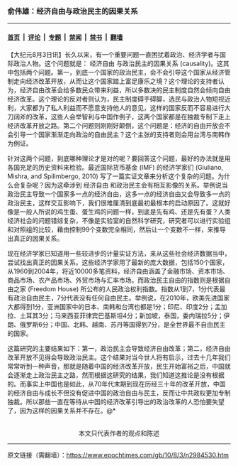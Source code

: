 ### 俞伟雄：经济自由与政治民主的因果关系

---

#### [首页](../../../..?n2984530) &nbsp;|&nbsp; [评论](../../../../../epoch-comment?n2984530) &nbsp;|&nbsp; [专题](../../../../../epoch-special?n2984530) &nbsp;|&nbsp; [禁闻](../../../../../epoch-news?n2984530) &nbsp;|&nbsp; [禁书](../../../../../books?n2984530) &nbsp;|&nbsp; [翻墙](https://github.com/gfw-breaker/nogfw/blob/master/README.md?n2984530)


<div class="post_content" id="artbody" itemprop="articleBody">
 <!-- article content begin -->
 <p>
  【大纪元8月3日讯】长久以来，有一个重要问题一直困扰着政治、经济学者与国际政治人物。这个问题就是：
  <ok href="https://www.epochtimes.com/gb/tag/%E7%BB%8F%E6%B5%8E%E8%87%AA%E7%94%B1.html">
   经济自由
  </ok>
  与政治民主的因果关系 (causality)。这其中包括两个问题。第一，到底一个国家的政治民主，会不会引导这个国家从经济管制走向经济改革开放，从而让这个国家踏上富足康乐之境？这个理论的支持者认为，经济自由改革会给多数民众带来利益，所以多数决的民主制度自然会倾向自由经济改革。这个理论的反对者则认为，民主制度碍手碍脚，选民与政治人物短视近利，大家都为了私人利益而不愿意支持他人的意见，这样的国家反而不容易进行大刀阔斧的改革，这些人会举智利与中国作例子，这两个国家都是在独裁专制下走上经济改革开放之路。第二个问题则刚刚好颠倒，这个问题是：经济的自由开放会不会引导一个国家渐渐走向政治的自由民主？这个主张的支持者则会用台湾与南韩作为例证。
 </p>
 <p>
  针对这两个问题，到底哪种理论才是对的呢？要回答这个问题，最好的办法就是用各国充足的历史资料来检验。最近国际货币基金 (IMF) 的经济学家们 (Giuliano, Mishra, and Spilimbergo, 2010) 写了一篇实证文章来分析这个复杂的问题。为什么会复杂呢？因为这牵涉到
  <ok href="https://www.epochtimes.com/gb/tag/%E7%BB%8F%E6%B5%8E%E8%87%AA%E7%94%B1.html">
   经济自由
  </ok>
  和政治民主会有相互影像的关系。举例说当政治民主导致一个国家多一点的经济自由，这多一点的经济自由又会导致多一点的政治民主，这样交互影响下，我们很难厘清到底最初最根本的启动原因了。这就好像是一般人所说的鸡生蛋、蛋生鸡的问题一样，到底是先有鸡、还是先有蛋？人类经济社会的问题错综复杂，不像是实验室的自然科学研究，研究者可以进行实验组和对照组的比较，藉由控制99个变数完全相同，然后让一个变数不一样，来推导出真正的因果关系。
 </p>
 <p>
  现在经济学家已知道用一些较进步的计量实证方法，来从这些社会经济数据当中，尝试找出真正的因果关系。这些经济学家用了最新的庞大数据，包括150个国家，从1960到2004年，将近10000多笔资料，经济自由涵盖了金融市场、资本市场、商品市场、农产品市场、外贸市场与汇率市场。而政治民主自由的指数则是根据自由之家 (Freedom House) 所公布的人民政治权利指数。指数从1到7，1分代表最有政治自由民主，7分代表没有任何自由民主。举例说，在2010年，欧美先进国家大都得到1分，亚洲国家中的日本、南韩和台湾也都是1分；印尼、印度2分；孟加拉、土耳其3分；马来西亚菲律宾巴基斯坦4分；新加坡，泰国，委内瑞拉5分；伊朗、俄罗斯6分；中国、北韩、越南、苏丹等国得到7分，是全世界最不自由民主的国家。
 </p>
 <p>
  这篇研究的主要结果如下：第一，政治民主会导致经济自由改革；第二，经济自由改革开放不见得会导致政治民主。这个结果对当今世人将有启示，过去十几年我们常常听到一种声音，那就是随着中国的经济改革开放，民生开始富裕之后，中国就会逐渐走上政治民主之路，然而根据这研究的结果，我们知道这推论是没有根据的。而事实上中国也是如此，从70年代末期到现在历经三十年的改革开放，中国的经济自由与成长不但没有促进中国的政治自由与民主，反而让中共政权更加专制独裁。所以那些一直在等待从中国的经济改革引导出的政治改革的人恐怕要失望了，因为这样的因果关系并不存在。@*
  <br/>
  <font color="#ffffff">
   (http://www.dajiyuan.com)
  </font>
  <br/>
  <center>
   <font class="GY13">
    本文只代表作者的观点和陈述
   </font>
  </center>
 </p>
 <!-- article content end -->
 <div id="below_article_ad">
 </div>
</div>


---

原文链接（需翻墙）：https://www.epochtimes.com/gb/10/8/3/n2984530.htm